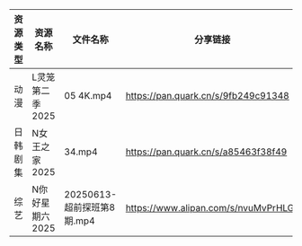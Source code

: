 | 资源类型 | 资源名称       | 文件名称                 | 分享链接                                 | 更新时间                |
| ---- | ---------- | -------------------- | ------------------------------------ | ------------------- |
| 动漫   | L灵笼第二季2025 | 05 4K.mp4            | https://pan.quark.cn/s/9fb249c91348  | 2025-06-13 16:26:51 |
| 日韩剧集 | N女王之家2025  | 34.mp4               | https://pan.quark.cn/s/a85463f38f49  | 2025-06-13 16:28:55 |
| 综艺   | N你好星期六2025 | 20250613-超前探班第8期.mp4 | https://www.alipan.com/s/nvuMvPrHLGa | 2025-06-13 13:04:50 |
